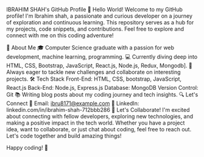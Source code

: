 IBRAHIM SHAH's GitHub Profile
👋 Hello World!
Welcome to my GitHub profile! I'm Ibrahim shah, a passionate and curious developer on a journey of exploration and continuous learning. This repository serves as a hub for my projects, code snippets, and contributions. Feel free to explore and connect with me on this coding adventure!

🌱 About Me
🎓 Computer Science graduate with a passion for web development, machine learning, programming.
💻 Currently diving deep into HTML, CSS, Bootstrap, JavaScript, React.js, Node.js, Redux, Mongodb].
🚀 Always eager to tackle new challenges and collaborate on interesting projects.
🛠️ Tech Stack
Front-End: HTML, CSS, bootstrap, JavaScript, React.js
Back-End: Node.js, Express.js
Database: MongoDB
Version Control: Git
📚 Writing blog posts about my coding journey and tech insights.
🔍 Let's Connect
📧 Email: ibru8171@example.com
💼 LinkedIn: linkedin.com/in/ibrahim-shah-712bbb286
🤝 Let's Collaborate!
I'm excited about connecting with fellow developers, exploring new technologies, and making a positive impact in the tech world. Whether you have a project idea, want to collaborate, or just chat about coding, feel free to reach out. Let's code together and build amazing things!

Happy coding! 🚀
